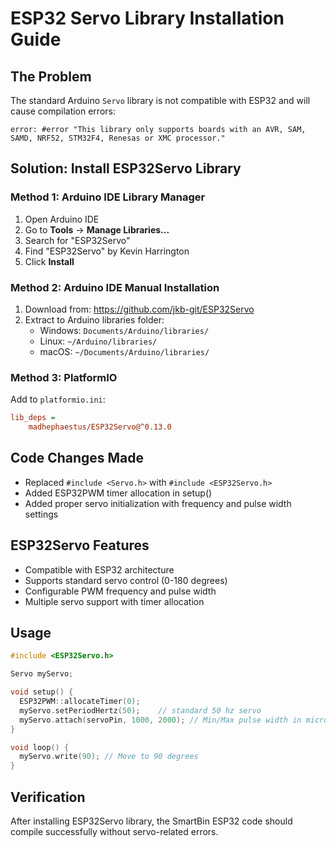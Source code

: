 # ESP32 Servo Library Installation Guide

## The Problem
The standard Arduino `Servo` library is not compatible with ESP32 and will cause compilation errors:
```
error: #error "This library only supports boards with an AVR, SAM, SAMD, NRF52, STM32F4, Renesas or XMC processor."
```

## Solution: Install ESP32Servo Library

### Method 1: Arduino IDE Library Manager
1. Open Arduino IDE
2. Go to **Tools** → **Manage Libraries...**
3. Search for "ESP32Servo"
4. Find "ESP32Servo" by Kevin Harrington
5. Click **Install**

### Method 2: Arduino IDE Manual Installation
1. Download from: https://github.com/jkb-git/ESP32Servo
2. Extract to Arduino libraries folder:
   - Windows: `Documents/Arduino/libraries/`
   - Linux: `~/Arduino/libraries/`
   - macOS: `~/Documents/Arduino/libraries/`

### Method 3: PlatformIO
Add to `platformio.ini`:
```ini
lib_deps = 
    madhephaestus/ESP32Servo@^0.13.0
```

## Code Changes Made
- Replaced `#include <Servo.h>` with `#include <ESP32Servo.h>`
- Added ESP32PWM timer allocation in setup()
- Added proper servo initialization with frequency and pulse width settings

## ESP32Servo Features
- Compatible with ESP32 architecture
- Supports standard servo control (0-180 degrees)
- Configurable PWM frequency and pulse width
- Multiple servo support with timer allocation

## Usage
```cpp
#include <ESP32Servo.h>

Servo myServo;

void setup() {
  ESP32PWM::allocateTimer(0);
  myServo.setPeriodHertz(50);    // standard 50 hz servo
  myServo.attach(servoPin, 1000, 2000); // Min/Max pulse width in microseconds
}

void loop() {
  myServo.write(90); // Move to 90 degrees
}
```

## Verification
After installing ESP32Servo library, the SmartBin ESP32 code should compile successfully without servo-related errors.
